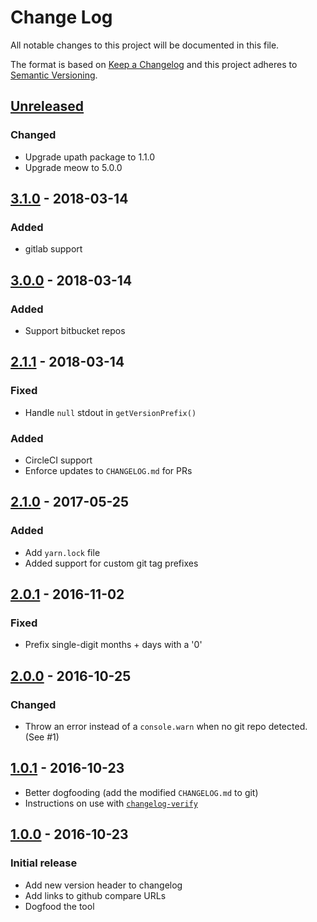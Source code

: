 # Change Log

All notable changes to this project will be documented in this file.

The format is based on [Keep a Changelog](http://keepachangelog.com/)
and this project adheres to [Semantic Versioning](http://semver.org/).

## [Unreleased][]

### Changed

- Upgrade upath package to 1.1.0
- Upgrade meow to 5.0.0

## [3.1.0][] - 2018-03-14

### Added

- gitlab support

## [3.0.0][] - 2018-03-14

### Added

- Support bitbucket repos

## [2.1.1][] - 2018-03-14

### Fixed

- Handle `null` stdout in `getVersionPrefix()`

### Added

- CircleCI support
- Enforce updates to `CHANGELOG.md` for PRs

## [2.1.0][] - 2017-05-25

### Added

- Add `yarn.lock` file
- Added support for custom git tag prefixes

## [2.0.1][] - 2016-11-02

### Fixed

- Prefix single-digit months + days with a '0'

## [2.0.0][] - 2016-10-25

### Changed

- Throw an error instead of a `console.warn` when no git repo detected. (See #1)

## [1.0.1][] - 2016-10-23

- Better dogfooding
  (add the modified `CHANGELOG.md` to git)
- Instructions on use with
  [`changelog-verify`](https://github.com/jesstelford/changelog-verify)

## [1.0.0][] - 2016-10-23

### Initial release

- Add new version header to changelog
- Add links to github compare URLs
- Dogfood the tool


[Unreleased]: https://github.com/jesstelford/version-changelog/compare/v3.1.0...HEAD
[3.1.0]: https://github.com/jesstelford/version-changelog/compare/v3.0.0...v3.1.0
[3.0.0]: https://github.com/jesstelford/version-changelog/compare/v2.1.1...v3.0.0
[2.1.1]: https://github.com/jesstelford/version-changelog/compare/v2.1.0...v2.1.1
[2.1.0]: https://github.com/jesstelford/version-changelog/compare/v2.0.1...v2.1.0
[2.0.1]: https://github.com/jesstelford/version-changelog/compare/v2.0.0...v2.0.1
[2.0.0]: https://github.com/jesstelford/version-changelog/compare/v1.0.1...v2.0.0
[1.0.1]: https://github.com/jesstelford/version-changelog/compare/v1.0.0...v1.0.1
[1.0.0]: https://github.com/jesstelford/version-changelog/tree/v1.0.0
